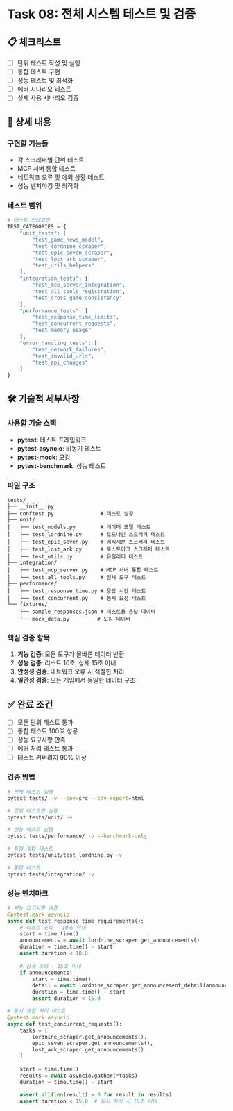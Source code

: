 # Task 08: 전체 시스템 테스트 및 검증

## 📋 체크리스트
- [ ] 단위 테스트 작성 및 실행
- [ ] 통합 테스트 구현
- [ ] 성능 테스트 및 최적화
- [ ] 에러 시나리오 테스트
- [ ] 실제 사용 시나리오 검증

## 📝 상세 내용
### 구현할 기능들
- 각 스크래퍼별 단위 테스트
- MCP 서버 통합 테스트
- 네트워크 오류 및 예외 상황 테스트
- 성능 벤치마킹 및 최적화

### 테스트 범위
```python
# 테스트 카테고리
TEST_CATEGORIES = {
    "unit_tests": [
        "test_game_news_model",
        "test_lordnine_scraper", 
        "test_epic_seven_scraper",
        "test_lost_ark_scraper",
        "test_utils_helpers"
    ],
    "integration_tests": [
        "test_mcp_server_integration",
        "test_all_tools_registration",
        "test_cross_game_consistency"
    ],
    "performance_tests": [
        "test_response_time_limits",
        "test_concurrent_requests",
        "test_memory_usage"
    ],
    "error_handling_tests": [
        "test_network_failures",
        "test_invalid_urls",
        "test_api_changes"
    ]
}
```

## 🛠️ 기술적 세부사항
### 사용할 기술 스택
- **pytest**: 테스트 프레임워크
- **pytest-asyncio**: 비동기 테스트
- **pytest-mock**: 모킹
- **pytest-benchmark**: 성능 테스트

### 파일 구조
```
tests/
├── __init__.py
├── conftest.py               # 테스트 설정
├── unit/
│   ├── test_models.py        # 데이터 모델 테스트
│   ├── test_lordnine.py      # 로드나인 스크래퍼 테스트
│   ├── test_epic_seven.py    # 에픽세븐 스크래퍼 테스트
│   ├── test_lost_ark.py      # 로스트아크 스크래퍼 테스트
│   └── test_utils.py         # 유틸리티 테스트
├── integration/
│   ├── test_mcp_server.py    # MCP 서버 통합 테스트
│   └── test_all_tools.py     # 전체 도구 테스트
├── performance/
│   ├── test_response_time.py # 응답 시간 테스트
│   └── test_concurrent.py    # 동시 요청 테스트
└── fixtures/
    ├── sample_responses.json # 테스트용 응답 데이터
    └── mock_data.py         # 모킹 데이터
```

### 핵심 검증 항목
1. **기능 검증**: 모든 도구가 올바른 데이터 반환
2. **성능 검증**: 리스트 10초, 상세 15초 이내
3. **안정성 검증**: 네트워크 오류 시 적절한 처리
4. **일관성 검증**: 모든 게임에서 동일한 데이터 구조

## ✅ 완료 조건
- [ ] 모든 단위 테스트 통과
- [ ] 통합 테스트 100% 성공
- [ ] 성능 요구사항 만족
- [ ] 에러 처리 테스트 통과
- [ ] 테스트 커버리지 90% 이상

### 검증 방법
```bash
# 전체 테스트 실행
pytest tests/ -v --cov=src --cov-report=html

# 단위 테스트만 실행
pytest tests/unit/ -v

# 성능 테스트 실행
pytest tests/performance/ -v --benchmark-only

# 특정 게임 테스트
pytest tests/unit/test_lordnine.py -v

# 통합 테스트
pytest tests/integration/ -v
```

### 성능 벤치마크
```python
# 성능 요구사항 검증
@pytest.mark.asyncio
async def test_response_time_requirements():
    # 리스트 조회 - 10초 이내
    start = time.time()
    announcements = await lordnine_scraper.get_announcements()
    duration = time.time() - start
    assert duration < 10.0
    
    # 상세 조회 - 15초 이내
    if announcements:
        start = time.time()
        detail = await lordnine_scraper.get_announcement_detail(announcements[0].url)
        duration = time.time() - start
        assert duration < 15.0

# 동시 요청 처리 테스트
@pytest.mark.asyncio
async def test_concurrent_requests():
    tasks = [
        lordnine_scraper.get_announcements(),
        epic_seven_scraper.get_announcements(),
        lost_ark_scraper.get_announcements()
    ]
    
    start = time.time()
    results = await asyncio.gather(*tasks)
    duration = time.time() - start
    
    assert all(len(result) > 0 for result in results)
    assert duration < 15.0  # 동시 처리 시 15초 이내
```